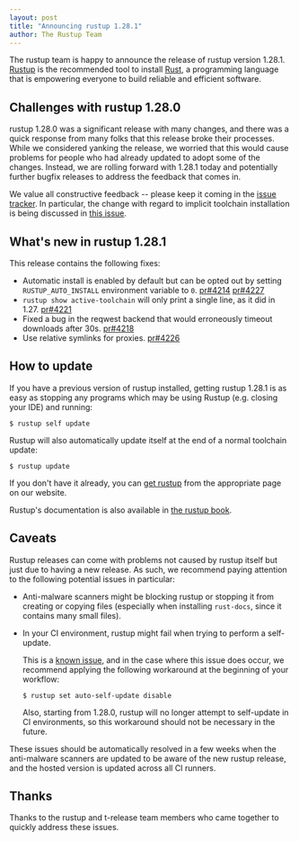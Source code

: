```yaml
---
layout: post
title: "Announcing rustup 1.28.1"
author: The Rustup Team
---
```


The rustup team is happy to announce the release of rustup version 1.28.1.
[Rustup][install] is the recommended tool to install [Rust][rust], a programming language that is empowering everyone to build reliable and efficient software.

## Challenges with rustup 1.28.0

rustup 1.28.0 was a significant release with many changes, and there was a quick response from many
folks that this release broke their processes. While we considered yanking the release, we worried
that this would cause problems for people who had already updated to adopt some of the changes.
Instead, we are rolling forward with 1.28.1 today and potentially further bugfix releases to
address the feedback that comes in.

We value all constructive feedback -- please keep it coming in the [issue tracker]. In particular,
the change with regard to implicit toolchain installation is being discussed in [this issue].

[this issue]: https://github.com/rust-lang/rustup/issues/4211
[issue tracker]: https://github.com/rust-lang/rustup/issues/

## What's new in rustup 1.28.1

This release contains the following fixes:

- Automatic install is enabled by default but can be opted out by setting `RUSTUP_AUTO_INSTALL`
  environment variable to `0`. [pr#4214] [pr#4227]
- `rustup show active-toolchain` will only print a single line, as it did in 1.27. [pr#4221]
- Fixed a bug in the reqwest backend that would erroneously timeout downloads after 30s. [pr#4218]
- Use relative symlinks for proxies. [pr#4226]

[1.28.1]: https://github.com/rust-lang/rustup/releases/tag/1.28.1
[pr#4214]: https://github.com/rust-lang/rustup/pull/4214
[pr#4221]: https://github.com/rust-lang/rustup/pull/4221
[pr#4218]: https://github.com/rust-lang/rustup/pull/4218
[pr#4226]: https://github.com/rust-lang/rustup/pull/4226
[pr#4227]: https://github.com/rust-lang/rustup/pull/4227

## How to update

If you have a previous version of rustup installed, getting rustup 1.28.1 is as easy as stopping
any programs which may be using Rustup (e.g. closing your IDE) and running:

```console
$ rustup self update
```

Rustup will also automatically update itself at the end of a normal toolchain update:

```console
$ rustup update
```

If you don't have it already, you can [get rustup][install] from the appropriate page on our website.

Rustup's documentation is also available in [the rustup book][book].

## Caveats

Rustup releases can come with problems not caused by rustup itself but just due to having a new release.
As such, we recommend paying attention to the following potential issues in particular:

- Anti-malware scanners might be blocking rustup or stopping it from creating or copying files
  (especially when installing `rust-docs`, since it contains many small files).

- In your CI environment, rustup might fail when trying to perform a self-update.

  This is a [known issue](https://github.com/rust-lang/rustup/issues/3709),
  and in the case where this issue does occur, we recommend applying the following workaround at the beginning of your workflow:

  ```console
  $ rustup set auto-self-update disable
  ```

  Also, starting from 1.28.0, rustup will no longer attempt to self-update in CI environments,
  so this workaround should not be necessary in the future.

These issues should be automatically resolved in a few weeks when the anti-malware scanners are updated to be aware of the new rustup release,
and the hosted version is updated across all CI runners.

## Thanks

Thanks to the rustup and t-release team members who came together to quickly address these issues.

[book]: https://rust-lang.github.io/rustup/
[changelog]: https://github.com/rust-lang/rustup/blob/stable/CHANGELOG.md
[contributors]: https://github.com/rust-lang/rustup/blob/stable/CHANGELOG.md#detailed-changes
[install]: https://rustup.rs
[rust]: https://www.rust-lang.org
